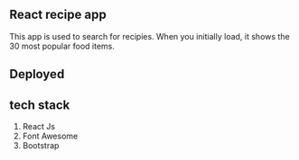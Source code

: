 ## React recipe app
This app is used to search for recipies. When you initially load, it shows the 30 most popular food items.

## Deployed


## tech stack
1. React Js
2. Font Awesome
3. Bootstrap